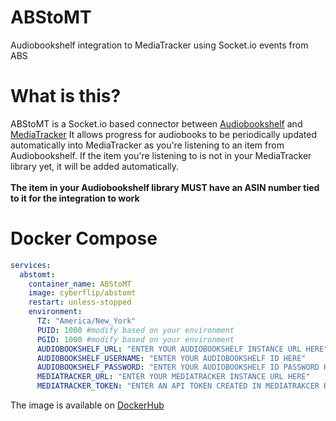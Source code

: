 # ABStoMT
 Audiobookshelf integration to MediaTracker using Socket.io events from ABS

# What is this?
ABStoMT is a Socket.io based connector between [Audiobookshelf](https://github.com/advplyr/audiobookshelf) and [MediaTracker](https://github.com/bonukai/MediaTracker)
It allows progress for audiobooks to be periodically updated automatically into MediaTracker as you're listening to an item from Audiobookshelf.
If the item you're listening to is not in your MediaTracker library yet, it will be added automatically.
<br>  
**The item in your Audiobookshelf library MUST have an ASIN number tied to it for the integration to work**

# Docker Compose

```yml
services:
  abstomt:
    container_name: ABStoMT
    image: cyberflip/abstomt
    restart: unless-stopped
    environment:
      TZ: "America/New_York"
      PUID: 1000 #modify based on your environment
      PGID: 1000 #modify based on your environment
      AUDIOBOOKSHELF_URL: "ENTER YOUR AUDIOBOOKSHELF INSTANCE URL HERE"
      AUDIOBOOKSHELF_USERNAME: "ENTER YOUR AUDIOBOOKSHELF ID HERE"
      AUDIOBOOKSHELF_PASSWORD: "ENTER YOUR AUDIOBOOKSHELF ID PASSWORD HERE"
      MEDIATRACKER_URL: "ENTER YOUR MEDIATRACKER INSTANCE URL HERE"
      MEDIATRACKER_TOKEN: "ENTER AN API TOKEN CREATED IN MEDIATRAKCER HERE"
```

The image is available on [DockerHub](https://hub.docker.com/r/cyberflip/abstomt)
